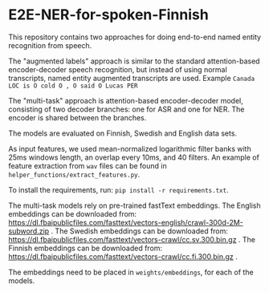 # E2E-NER-for-spoken-Finnish
This repository contains two approaches for doing end-to-end named entity recognition from speech.

The "augmented labels" approach is similar to the standard attention-based encoder-decoder speech recognition, but instead of using normal transcripts, named entity augmented transcripts are used. Example `Canada LOC is O cold O , O said O Lucas PER`

The "multi-task" approach is attention-based encoder-decoder model, consisting of two decoder branches: one for ASR and one for NER. The encoder is shared between the branches.

The models are evaluated on Finnish, Swedish and English data sets.

As input features, we used mean-normalized logarithmic filter banks with 25ms windows length, an overlap every 10ms, and 40 filters. An example of feature extraction from `wav` files can be found in `helper_functions/extract_features.py`.

To install the requirements, run: `pip install -r requirements.txt`.

The multi-task models rely on pre-trained fastText embeddings. 
The English embeddings can be downloaded from: https://dl.fbaipublicfiles.com/fasttext/vectors-english/crawl-300d-2M-subword.zip .
The Swedish embeddings can be downloaded from: https://dl.fbaipublicfiles.com/fasttext/vectors-crawl/cc.sv.300.bin.gz .
The Finnish embeddings can be downloaded from: https://dl.fbaipublicfiles.com/fasttext/vectors-crawl/cc.fi.300.bin.gz .

The embeddings need to be placed in `weights/embeddings`, for each of the models.

